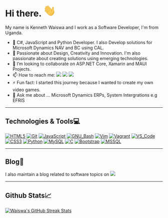 # Hi there. <img src="assets/wave.gif" width="40">

My name is Kenneth Waiswa and I work as a Software Developer, I'm from Uganda.
- 🌱 C#, JavaScript and Python Developer. I also Develop solutions for Microsoft Dynamics NAV and BC using CAL.
- 💞️ Passionate about Design, Creativity and Innovation. I'm also passionate about creating solutions using emerging technologies.
- 👯 I’m looking to collaborate on ASP.NET Core, Xamarin and MAUI Projects.
- 📫 How to reach me: [<img src="https://img.shields.io/badge/Website-20d6fe.svg?&style=plastic"/>](https://www.kennethwaiswa.com/)
  [<img src="https://img.shields.io/badge/Twitter-1DA1F2.svg?&style=plastic&logo=twitter&logoColor=white"/>](https://twitter.com/WaiswaK)
  [<img src="https://img.shields.io/badge/Linkedin-0A66C2.svg?&style=plastic&logo=linkedin&logoColor=white"/>](https://www.linkedin.com/in/waiswak)
- ⚡ Fun fact: I started this journey because I wanted to create my own video games.
- 💬 Ask me about ... Microsoft Dynamics ERPs, System Intergrations e.g EFRIS

---

## Technologies & Tools:computer:

[![HTML5](https://img.shields.io/badge/≡-HTML5-E34F26?&style=flat-square&logo=html5&labelColor=282828)](https://developer.mozilla.org/en-US/docs/Web/HTML)
[![Git](https://img.shields.io/badge/≡-Git-F05032?logo=git&style=flat-square&labelColor=282828)](https://git-scm.com/)
[![JavaScript](https://img.shields.io/badge/≡-JavaScript-F7DF1E?logo=javascript&style=flat-square&labelColor=282828)](https://developer.mozilla.org/en-US/docs/Web/javascript)
[![GNU_Bash](https://img.shields.io/badge/≡-GNU_Bash-4EAA25?logo=GNU-Bash&style=flat-square&labelColor=282828)](https://www.gnu.org/software/bash/)
[![Vim](https://img.shields.io/badge/≡-Vim-019733?logo=Vim&style=flat-square&logoColor=019733&labelColor=282828)](https://www.vim.org/)
[![Vagrant](https://img.shields.io/badge/≡-Vagrant-1563FF?logo=vagrant&style=flat-square&logoColor=1563FF&labelColor=282828)](https://www.vagrantup.com/)
[![VS_Code](https://img.shields.io/badge/≡-VS_Code-007ACC?logo=visual-studio-code&style=flat-square&logoColor=007ACC&labelColor=282828)](https://code.visualstudio.com/)
[![CSS3](https://img.shields.io/badge/≡-CSS3-1572B6?logo=css3&style=flat-square&logoColor=1572B6&labelColor=282828)](https://developer.mozilla.org/en-US/docs/Web/CSS)
[![Python](https://img.shields.io/badge/≡-Python-3776AB?logo=Python&style=flat-square&labelColor=282828)](https://www.python.org/)
[![MySQL](https://img.shields.io/badge/≡-MySQL-4479A1?logo=mysql&style=flat-square&labelColor=282828)](https://www.mysql.com/)
[![C](https://img.shields.io/badge/≡-Language-A8B9CC?logo=C&style=flat-square&labelColor=282828)](https://www.gnu.org/software/gnu-c-manual/gnu-c-manual.html)
[![Bootstrap](https://img.shields.io/badge/≡-Bootstrap-7952B3?logo=bootstrap&style=flat-square&labelColor=282828)](https://getbootstrap.com/)
[![MSSQL](https://img.shields.io/badge/%E2%89%A1-MSSQL-4479A1?logo=microsoft-sql-server&style=flat-square&labelColor=282828)](https://www.microsoft.com/en-us/sql-server/sql-server-downloads/)

---

## Blog:pencil:

I also maintain a blog related to software topics on [<img src="https://img.shields.io/badge/Medium-12100E.svg?&style=plastic&logo=medium&logoColor=white"/>](https://medium.com/@waiswak)

---

## Github Stats:chart_with_upwards_trend:

<a href="https://git.io/streak-stats">
  <img align="center" src="https://github-readme-streak-stats.herokuapp.com?user=WaiswaK&hide_border=true&background=1d1f21&stroke=20d6fe&ring=20d6fe&fire=2191b2&dates=808080&currStreakNum=c9cacc&currStreakLabel=20d6fe&sideNums=c9cacc&sideLabels=2191b2" alt="Waiswa's GitHub Streak Stats" />
</a>
